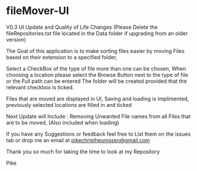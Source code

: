 # fileMover-UI

V0.3 UI Update and Quality of Life Changes
(Please Delete the fileRepositories.txt file located in the Data folder if upgrading from an older version)

The Goal of this application is to make sorting  files easier by moving Files based on their extension to a specified folder, 


Select a CheckBox of the type of file more than one can be chosen,
When choosing a location please select the Browse Button next to the type of file or the Full path can be entered 
The folder will be created provided that the relevant checkbox is ticked.


Files that are moved are displayed in UI, 
Saving and loading is implimented, previously selected locations are filled in and ticked


Next Update will Include :
Removing Unwanted File names from all Files that are to be moved, (Also included when loading)

If you have any Suggestions or feedback feel free to List them on the issues tab or drop me an email at pikechristheunissen@gmail.com

Thank you so much for taking the time to look at my Repository 

Pike

